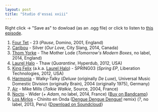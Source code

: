 ```yaml
---
layout: post
title: "Studio d'essai xxiii"
---
```


Right click → "Save as" to dowload (as an .ogg file) or click to listen to <a
href="https://raw.githubusercontent.com/studio-dessai/podcasts/master/2014-11-20%20-%20studio%20d%27essai%20xxiii.ogg">this episode</a>.

1. [Four Tet](http://musicbrainz.org/artist/3bcff06f-675a-451f-9075-99e8657047e8) - 23 (_Pause_, Domino, 2001, England)
1. [Caribou](http://musicbrainz.org/artist/735e3514-a8ae-401f-af3b-6300df1b8d2c) - Silver (_Our Love_, City Slang, 2014, Canada)
1. [Thom Yorke](http://musicbrainz.org/artist/8ed2e0b3-aa4c-4e13-bec3-dc7393ed4d6b) - The Mother Lode (_Tomorrow's Modern Boxes_, no label, 2014, England)
1. [Laurel Halo](http://musicbrainz.org/artist/cb5704af-3ef1-485f-bb7f-e43cf40170a7) - Thaw (_Quarantine_, Hyperdub, 2012, USA)
1. [King Felix](http://musicbrainz.org/artist/05faa278-fbc2-46dd-bad4-0815432ea394) (a.k.a. [Laurel Halo](http://musicbrainz.org/artist/cb5704af-3ef1-485f-bb7f-e43cf40170a7)) - SPRING03 (_Spring EP_, Liberation Technologies, 2012, USA)
1. [Harmonia](http://musicbrainz.org/artist/1aa7dcb0-9c9b-4609-a7a5-bdeee26e39e8) - Walky-Talky (_Deluxe_ (originally _De Luxe_), Universal Music Domestic Division (originally Brain), 2004 (originally 1975), Germany)
1. [Air](http://musicbrainz.org/artist/cb67438a-7f50-4f2b-a6f1-2bb2729fd538) - Mike Mills (_Talkie Walkie_, Source, 2004, France)
1. [Nocto](https://musicbrainz.org/artist/6fab3361-5727-4edd-b72b-aa2e0acf1a38) - Wider (_+ Adam_, no label, 2014, France) {[Buy on Bandcamp](https://nocto.bandcamp.com/album/adam)}
1. [Los Mirlos](http://musicbrainz.org/artist/967775fc-8997-47ed-8c2e-55a0eb59bfae) - Chinito en Onda ([Dengue Dengue Dengue!](http://musicbrainz.org/artist/545cbad6-d916-4fe4-8290-53f83ad3ce09) remix) (_?_, no label, 2013, Peru) {[Download on Soundcloud](https://soundcloud.com/dengue/los-mirlos-chinito-en-onda)}
